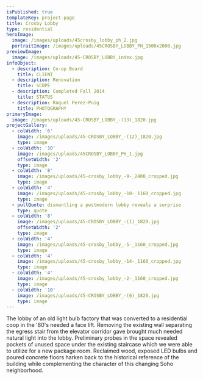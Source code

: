 ```yaml
---
isPublished: true
templateKey: project-page
title: Crosby Lobby
type: residential
heroImage:
  image: /images/uploads/45crosby_lobby_ph_2.jpg
  portraitImage: /images/uploads/45CROSBY_LOBBY_PH_1500x2000.jpg
previewImage:
  image: /images/uploads/45-CROSBY_LOBBY_index.jpg
infoObject:
  - description: Co-op Board
    title: CLIENT
  - description: Renovation
    title: SCOPE
  - description: Completed Fall 2014
    title: STATUS
  - description: Raquel Perez-Puig
    title: PHOTOGRAPHY
primaryImage:
  image: /images/uploads/45-CROSBY_LOBBY_-(13)_1820.jpg
projectGallery:
  - colWidth: '6'
    image: /images/uploads/45-CROSBY_LOBBY_-(12)_1820.jpg
    type: image
  - colWidth: '10'
    image: /images/uploads/45CROSBY_LOBBY_PH_1.jpg
    offsetWidth: '2'
    type: image
  - colWidth: '8'
    image: /images/uploads/45-crosby_lobby_-9-_2480_cropped.jpg
    type: image
  - colWidth: '4'
    image: /images/uploads/45-crosby_lobby_-10-_1160_cropped.jpg
    type: image
  - pullQuote: dismantling a postmodern lobby reveals a surprise
    type: quote
  - colWidth: '8'
    image: /images/uploads/45-CROSBY_LOBBY_-(1)_1820.jpg
    offsetWidth: '2'
    type: image
  - colWidth: '4'
    image: /images/uploads/45-crosby_lobby_-5-_1160_cropped.jpg
    type: image
  - colWidth: '4'
    image: /images/uploads/45-crosby_lobby_-14-_1160_cropped.jpg
    type: image
  - colWidth: '4'
    image: /images/uploads/45-crosby_lobby_-2-_1160_cropped.jpg
    type: image
  - colWidth: '10'
    image: /images/uploads/45-CROSBY_LOBBY_-(6)_1820.jpg
    type: image
---
```

The lobby of an old light bulb factory that was converted to a residential coop in the '80's needed a face lift. Removing the existing wall separating the egress stair from the elevator corridor gave brought much needed natural light into the lobby. Preliminary probes in the space revealed pockets of unused space under the existing staircase which we were able to utilize for a new package room. Reclaimed wood, exposed LED bulbs and poured concrete floors harken back to the historical reference of the building while complementing the character of this changing Soho neighborhood.
